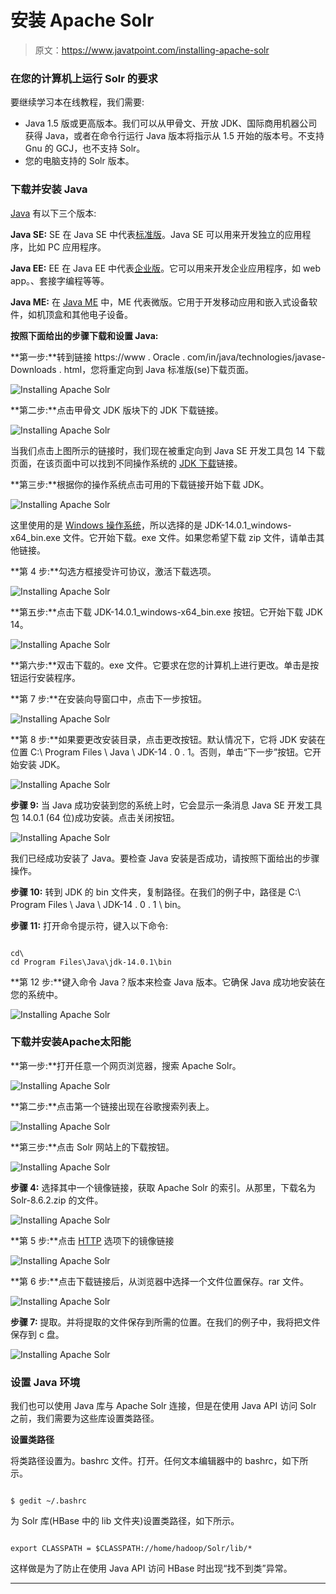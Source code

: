# 安装 Apache Solr

> 原文：<https://www.javatpoint.com/installing-apache-solr>

### 在您的计算机上运行 Solr 的要求

要继续学习本在线教程，我们需要:

*   Java 1.5 版或更高版本。我们可以从甲骨文、开放 JDK、国际商用机器公司获得 Java，或者在命令行运行 Java 版本将指示从 1.5 开始的版本号。不支持 Gnu 的 GCJ，也不支持 Solr。
*   您的电脑支持的 Solr 版本。

### 下载并安装 Java

[Java](https://www.javatpoint.com/java-tutorial) 有以下三个版本:

**Java SE:** SE 在 Java SE 中代表[标准版](https://www.javatpoint.com/java-se)。Java SE 可以用来开发独立的应用程序，比如 PC 应用程序。

**Java EE:** EE 在 Java EE 中代表[企业版](https://www.javatpoint.com/java-ee)。它可以用来开发企业应用程序，如 web app。、套接字编程等等。

**Java ME:** 在 [Java ME](https://www.javatpoint.com/java-me) 中，ME 代表微版。它用于开发移动应用和嵌入式设备软件，如机顶盒和其他电子设备。

**按照下面给出的步骤下载和设置 Java:**

**第一步:**转到链接 https://www . Oracle . com/in/java/technologies/javase-Downloads . html，您将重定向到 Java 标准版(se)下载页面。

![Installing Apache Solr](img/c0b395ea782921b1e3253ae08fbf6028.png)

**第二步:**点击甲骨文 JDK 版块下的 JDK 下载链接。

![Installing Apache Solr](img/938f86466a1e33c8b882c4c6eaabcb5c.png)

当我们点击上图所示的链接时，我们现在被重定向到 Java SE 开发工具包 14 下载页面，在该页面中可以找到不同操作系统的 [JDK 下载](https://www.javatpoint.com/jdk)链接。

**第三步:**根据你的操作系统点击可用的下载链接开始下载 JDK。

![Installing Apache Solr](img/0b58bc0265c1e6907e23a53ec12d5714.png)

这里使用的是 [Windows 操作系统](https://www.javatpoint.com/windows)，所以选择的是 JDK-14.0.1_windows-x64_bin.exe 文件。它开始下载。exe 文件。如果您希望下载 zip 文件，请单击其他链接。

**第 4 步:**勾选方框接受许可协议，激活下载选项。

![Installing Apache Solr](img/0483dfdc1074e3e4ca584f7ef3874f2f.png)

**第五步:**点击下载 JDK-14.0.1_windows-x64_bin.exe 按钮。它开始下载 JDK 14。

![Installing Apache Solr](img/c453409eca7a83860052951244b507dd.png)

**第六步:**双击下载的。exe 文件。它要求在您的计算机上进行更改。单击是按钮运行安装程序。

**第 7 步:**在安装向导窗口中，点击下一步按钮。

![Installing Apache Solr](img/6243943d84971da3c2263d7dd9540f19.png)

**第 8 步:**如果要更改安装目录，点击更改按钮。默认情况下，它将 JDK 安装在位置 C:\ Program Files \ Java \ JDK-14 . 0 . 1。否则，单击“下一步”按钮。它开始安装 JDK。

![Installing Apache Solr](img/258175950812d67823ea6688d254c849.png)

**步骤 9:** 当 Java 成功安装到您的系统上时，它会显示一条消息 Java SE 开发工具包 14.0.1 (64 位)成功安装。点击关闭按钮。

![Installing Apache Solr](img/ecf4b1afefcb7be7943b5e9a546b2cba.png)

我们已经成功安装了 Java。要检查 Java 安装是否成功，请按照下面给出的步骤操作。

**步骤 10:** 转到 JDK 的 bin 文件夹，复制路径。在我们的例子中，路径是 C:\ Program Files \ Java \ JDK-14 . 0 . 1 \ bin。

**步骤 11:** 打开命令提示符，键入以下命令:

```

cd\  
cd Program Files\Java\jdk-14.0.1\bin  

```

**第 12 步:**键入命令 Java？版本来检查 Java 版本。它确保 Java 成功地安装在您的系统中。

![Installing Apache Solr](img/4b8d907991976b464f5233cfa2707a2b.png)

### 下载并安装Apache太阳能

**第一步:**打开任意一个网页浏览器，搜索 Apache Solr。

![Installing Apache Solr](img/7c848023097d6c7136a98a73681f9a1e.png)

**第二步:**点击第一个链接出现在谷歌搜索列表上。

![Installing Apache Solr](img/202f7beeb4b01ab3c82093884e0208e5.png)

**第三步:**点击 Solr 网站上的下载按钮。

![Installing Apache Solr](img/e3135f01690a125b01ba5facec7dc3dc.png)

**步骤 4:** 选择其中一个镜像链接，获取 Apache Solr 的索引。从那里，下载名为 Solr-8.6.2.zip 的文件。

![Installing Apache Solr](img/77944983f4e58415864f96f06adc1aa6.png)

**第 5 步:**点击 [HTTP](https://www.javatpoint.com/http) 选项下的镜像链接

![Installing Apache Solr](img/7402e2d8ac52cd48c039d7cd9b8e6850.png)

**第 6 步:**点击下载链接后，从浏览器中选择一个文件位置保存。rar 文件。

![Installing Apache Solr](img/db4ed8a82ae9d9eae342fcb9a441a12e.png)

**步骤 7:** 提取。并将提取的文件保存到所需的位置。在我们的例子中，我将把文件保存到 c 盘。

![Installing Apache Solr](img/2b51c668fdf4bdd4982a35159885485a.png)

### 设置 Java 环境

我们也可以使用 Java 库与 Apache Solr 连接，但是在使用 Java API 访问 Solr 之前，我们需要为这些库设置类路径。

**设置类路径**

将类路径设置为。bashrc 文件。打开。任何文本编辑器中的 bashrc，如下所示。

```

$ gedit ~/.bashrc

```

为 Solr 库(HBase 中的 lib 文件夹)设置类路径，如下所示。

```

export CLASSPATH = $CLASSPATH://home/hadoop/Solr/lib/*

```

这样做是为了防止在使用 Java API 访问 HBase 时出现“找不到类”异常。

* * *